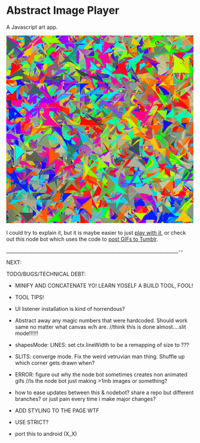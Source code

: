 # Abstract Image Player

A Javascript art app.

!["art"](./example.gif)

I could try to explain it, but it is maybe easier to just [play with it](http://coleww.github.io/canvasHax/),
or check out this node bot which uses the code to [post GIFs to Tumblr](http://www.gif-ebooks.tumblr.com).

________________________________________________________________________--


NEXT:



TODO/BUGS/TECHNICAL DEBT:
* MINIFY AND CONCATENATE YO! LEARN YOSELF A BUILD TOOL, FOOL!

* TOOL TIPS!

* UI listener installation is kind of horrendous?

* Abstract away any magic numbers that were hardcoded. Should work same no matter what canvas w/h are.
  //think this is done almost....slit mode!!!!!!

* shapesMode: LINES: set ctx.lineWidth to be a remapping of size to ???

* SLITS: converge mode. Fix the weird vetruvian man thing. Shuffle up which corner gets drawn when?

* ERROR: figure out why the node bot sometimes creates non animated gifs
//Is the node bot just making >1mb images or something?

* how to ease updates between this & nodebot? share a repo but different branches? or just pain every time i make major changes?

* ADD STYLING TO THE PAGE WTF
* USE STRICT?
* port this to android (X_X)
